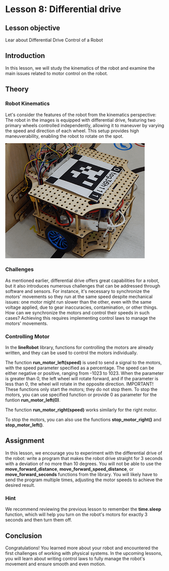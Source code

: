 # Lesson 8: Differential drive

## Lesson objective

Lear about Differential Drive Control of a Robot

## Introduction

In this lesson, we will study the kinematics of the robot and examine the main issues related to motor control on the robot.

## Theory

### Robot Kinematics

Let's consider the features of the robot from the kinematics perspective: The robot in the images is equipped with differential drive, featuring two primary wheels controlled independently, allowing it to maneuver by varying the speed and direction of each wheel. This setup provides high maneuverability, enabling the robot to rotate on the spot.

![image](https://github.com/autolab-fi/line-robot-curriculum/blob/main/images/module_3/robot_image.png?raw=True)

### Challenges

As mentioned earlier, differential drive offers great capabilities for a robot, but it also introduces numerous challenges that can be addressed through software and sensors. For instance, it's necessary to synchronize the motors' movements so they run at the same speed despite mechanical issues: one motor might run slower than the other, even with the same voltage applied, due to gear inaccuracies, contamination, or other things. How can we synchronize the motors and control their speeds in such cases? Achieving this requires implementing control laws to manage the motors' movements.

### Controlling Motor

In the **lineRobot** library, functions for controlling the motors are already written, and they can be used to control the motors individually.

The function **run_motor_left(speed)** is used to send a signal to the motors, with the speed parameter specified as a percentage. The speed can be either negative or positive, ranging from -1023 to 1023. When the parameter is greater than 0, the left wheel will rotate forward, and if the parameter is less than 0, the wheel will rotate in the opposite direction. IMPORTANT! These functions only start the motors; they do not stop them. To stop the motors, you can use specified function or provide 0 as parameter for the funtion **run_motor_left(0)**.

The function **run_motor_right(speed)** works similarly for the right motor.

To stop the motors, you can also use the functions **stop_motor_right()** and **stop_motor_left()**.

## Assignment

In this lesson, we encourage you to experiment with the differential drive of the robot: write a program that makes the robot drive straight for 3 seconds with a deviation of no more than 10 degrees. You will not be able to use the **move_forward_distance**, **move_forward_speed_distance**, or **move_forward_seconds** functions from the library. You will likely have to send the program multiple times, adjusting the motor speeds to achieve the desired result.

### Hint

We recommend reviewing the previous lesson to remember the **time.sleep** function, which will help you turn on the robot's motors for exactly 3 seconds and then turn them off.

## Conclusion

Congratulations! You learned more about your robot and encountered the first challenges of working with physical systems. In the upcoming lessons, you will learn about writing control laws to fully manage the robot's movement and ensure smooth and even motion.

